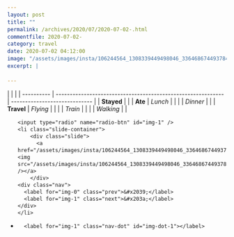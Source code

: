 ```yaml
---
layout: post
title: ""
permalink: /archives/2020/07/2020-07-02-.html
commentfile: 2020-07-02-
category: travel
date: 2020-07-02 04:12:00
image: "/assets/images/insta/106244564_1308339449498046_3364686744937842133_n_17888052037598840.jpg"
excerpt: |
  
---
```


|            |                                                              |
| ---------- | ------------------------------------------------------------ | ----------------------------- |
| **Stayed** |  |
| **Ate**    | _Lunch_                                                      |          |
|            | _Dinner_                                                     |          |
| **Travel** | _Flying_                                                     |          |
|            | _Train_                                                      |          |
|            | _Walking_                                                    |          |





<ul class="slides">

    <input type="radio" name="radio-btn" id="img-1" />
    <li class="slide-container">
        <div class="slide">
          <a href="/assets/images/insta/106244564_1308339449498046_3364686744937842133_n_17888052037598840.jpg"><img src="/assets/images/insta/106244564_1308339449498046_3364686744937842133_n_17888052037598840.jpg" /></a>
        </div>
    <div class="nav">
      <label for="img-0" class="prev">&#x2039;</label>
      <label for="img-1" class="next">&#x203a;</label>
    </div>
    </li>
			
<li class="nav-dots">

      <label for="img-1" class="nav-dot" id="img-dot-1"></label>

</li>
</ul>        
             

		